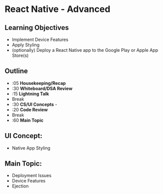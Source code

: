 # React Native - Advanced

## Learning Objectives

* Implement Device Features
* Apply Styling
* (optionally) Deploy a React Native app to the Google Play or Apple App Store(s)

## Outline
* :05 **Housekeeping/Recap**
* :30 **Whiteboard/DSA Review**
* :15 **Lightning Talk**
* Break
* :30 **CS/UI Concepts** -
* :20 **Code Review**
* Break
* :60 **Main Topic**

## UI Concept:
* Native App Styling

## Main Topic:
* Deployment Issues
* Device Features
* Ejection
